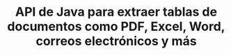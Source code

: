 ---
############################# Static ############################
layout: "auto-gen-gist"
draft: false
path: "es/parser/java/extract/table/odp/"
otherformats: DOC DOT DOCX DOCM DOTX DOTM TXT ODT OTT RTF PDF XHTML MHTML MD XML EPUB FB2 CHM XLS XLT XLSX XLSM XLSB XLTX XLTM ODS CSV OTS XLA XLAM PPT PPTX  PPS POT PPSX PPTM POTX PPSM OTP PST OST EML EMLX MSG ONE 

############################# Head ############################
head_title: "API de Java para extraer tablas de varios documentos (Excel, Word, PDF)"
head_description: "GroupDocs.Parser Java API proporciona una funcionalidad completa para extraer tablas de documentos y páginas PDF, DOCX, PPTX, EML, MSG, XLSX, CSV, ODT, RTF y EPUB."

############################# Header ############################
title: "API de Java para extraer tablas de documentos como PDF, Excel, Word, correos electrónicos y más"
description: "GroupDocs.Parser Java API brinda a los programadores de software el poder de extraer tablas de documentos como PDF, DOCX, PPTX, EML, MSG, XLSX, CSV, ODT, RTF, EPUB y más."

######################### Download Button #######################
button:
    enable: true

############################# About ############################
about:
    enable: true
    title: "¿Cómo extraer tablas de formatos de archivo de documentos populares a través de la API de Java?"
    content: |
     Una tabla es una cuadrícula de celdas organizadas en filas y columnas que se pueden utilizar para presentar datos o información al lector de una manera visualmente atractiva. Las tablas juegan un papel muy importante en la organización de datos en documentos y tienen muchos beneficios útiles, como agrupar información, organizar datos en filas o columnas, hacer listas, organizar el diseño de oraciones completas, colocar imágenes en documentos, resaltar tendencias o patrones en datos y pronto. GroupDocs.Parser for Java API permite a los ingenieros y desarrolladores de software crear una poderosa aplicación Java para manejar varios tipos de documentos. Se puede usar para extraer tablas, texto e imágenes de algunos formatos de documentos populares, como PDF, correos electrónicos, libros electrónicos, Word (DOC, DOCX), PowerPoint (PPT, PPTX), Excel (XLS, XLSX), correos electrónicos ( EML, MSG) y muchos más. La API de Java ha brindado soporte para varias funciones importantes relacionadas con la administración de tablas en documentos, como extraer todas las tablas o una tabla específica del documento, obtener una tabla de la página de un documento en particular, extracción de datos de celdas de tabla, obtener el número total de filas de una tabla y columnas, obtener altura de fila, imprimir datos de una tabla, etc. 

############################# content ############################
steps:
    enable: true
    block:
    - title_left: "Utilice código Java para extraer tablas de ODP "
      content_left: |
       GroupDocs.Parser Java API ha incluido soporte completo para procesar varios tipos de documentos y extraer datos de ellos. El siguiente ejemplo de código Java muestra cómo los programadores de software pueden extraer tablas de un documento ODP con solo un par de líneas de código.

      title_right: "Extracción de tablas de ODP Documentos"
      content_right: |
        * Cree una instancia de [Parser](https://apireference.groupdocs.com/parser/java/com.groupdocs.parser/Parser)
        * compruebe si se admite la extracción de tablas
        * Crear el diseño de tablas
        * Crear las opciones para la extracción de tablas.
        * Llame al método [getTables(options)](https://apireference.groupdocs.com/parser/java/com.groupdocs.parser/Parser#getTables(com.groupdocs.parser.options.PageTableAreaOptions)) para extraer tablas del todo el documento.
        * Iterar sobre filas y columnas
        * extraer e imprimir el texto de la celda de la tabla

      gisthash: "dda6d3d4866e63ae1614d86dd847fecd"
      gistfile: "tables_extraction_form_documents.cs"

    - title_left: "Cómo extraer tablas de la página del documento ODP"
      content_left: |
       GroupDocs.Parser Java API permite a los programadores de computadoras extraer tablas de la página del documento ODP con solo un par de líneas de código Java. Verificará la existencia de tablas en el documento y luego extraerá las tablas de la página de documentos en particular. El siguiente ejemplo demuestra cómo los desarrolladores de Java pueden realizar la extracción de tablas dentro de un documento ODP con facilidad.

      title_right: "Extraer tablas de documentos a través de Java"
      content_right: |
        * Cree una instancia de [Parser](https://apireference.groupdocs.com/parser/java/com.groupdocs.parser/Parser)
        * compruebe si se admite la extracción de tablas
        * Crear el diseño de tablas
        * Crear las opciones para la extracción de tablas desde la página del documento
        * Obtener información del documento a través de [getDocumentInfo](https://apireference.groupdocs.com/parser/java/com.groupdocs.parser/Parser#getDocumentInfo())
        * Consultar documento por existencia de páginas
        * Extraer tablas de la página del documento
        * Llame al método [getTables(options)](https://apireference.groupdocs.com/parser/java/com.groupdocs.parser/Parser#getTables(com.groupdocs.parser.options.PageTableAreaOptions)) para extraer tablas del todo el documento.
        * Iterar sobre tablas, filas y columnas
        * extraer e imprimir el texto de la celda de la tabla
     
      gisthash: "2dc42054bba3abdc297c63f4534281d8"
      gistfile: "tables_extraction_form_documents_page.cs"
      
    - title_left: "Requisitos del sistema"
      content_left: |
       GroupDocs.Parser para Java es compatible con todas las principales plataformas y sistemas operativos. Puede generar documentos en Microsoft Word, Excel, PowerPoint, Outlook, OpenOffice y más de 50 formatos. Para obtener una guía completa de requisitos del sistema, visite los requisitos del sistema antes de ejecutar el código a continuación, asegúrese de tener instalados los siguientes requisitos previos en su sistema:
         * Sistemas Operativos: Microsoft Windows, Linux, Mac OS
         * Compatibilidad con versiones de Java: J2SE 7.0 (1.7), J2SE 8.0 (1.8) o superior
         * Obtenga la última versión de GroupDocs.Parser Java API de GroupDocs [Repositorio](https://repository.groupdocs.com/webapp/#/artifacts/browse/tree/General/repo/com/groupdocs/groupdocs-parser)
        
      title_right: "Por qué usar GroupDocs.Parser"
      content_right: |
        * Extraiga un texto sin formato de cualquiera de los documentos admitidos.
        * Soporte de extracción de tabla de contenido
        * Extraiga texto formateado, metadatos, imágenes, contenedores y archivos adjuntos.
        * Análisis de documentos a través de plantillas definidas por el usuario.
        * Buscar texto usando palabras clave o expresiones regulares.
        * Soporte de extracción de texto estructurado
        * Extraiga la tabla de contenido para algunos formatos de documentos compatibles.
        * Analizar datos de formularios de documentos PDF.

demos:
    enable: true
        

more_formats:
    enable: true


back_to_top:
    enable: true
---